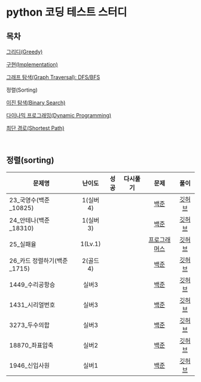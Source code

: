 # python 코딩 테스트 스터디

## 목차
[그리디(Greedy)](../greedy/README.md)

[구현(Implementation)](../implementation/README.md)

[그래프 탐색(Graph Traversal): DFS/BFS](../graph_traversal/README.md)

정렬(Sorting)

[이진 탐색(Binary Search)](../binary_search/README.md)

[다이나믹 프로그래밍(Dynamic Programming)](../dynamic_programming/README.md)

[최단 경로(Shortest Path)](../shortest_path/README.md)

<br>

## 정렬(sorting)
|문제명|난이도|성공|다시풀기|문제|풀이|
|-----|:----:|:----:|:----:|:----:|:---:|
|23_국영수(백준_10825)|1(실버4)|||[백준](https://www.acmicpc.net/problem/10825)|[깃허브](./)|
|24_안테나(백준_18310)|1(실버3)|||[백준](https://www.acmicpc.net/problem/18310)|[깃허브](./)|
|25_실패율|1(Lv.1)|||[프로그래머스](https://school.programmers.co.kr/learn/courses/30/lessons/42889)|[깃허브](./)|
|26_카드 정렬하기(백준_1715)|2(골드4)|||[백준](https://www.acmicpc.net/problem/1715)|[깃허브](./)|
|1449_수리공항승|실버3|||[백준](https://www.acmicpc.net/problem/1449)|[깃허브](./백준_1931_회의실%20배정_0228.md)|
|1431_시리얼번호|실버3|||[백준](https://www.acmicpc.net/problem/1431)|[깃허브](./백준_1431_시리얼번호_0310.md)|
|3273_두수의합|실버3|||[백준](https://www.acmicpc.net/problem/3273)|[깃허브](./)|
|18870_좌표압축|실버2|||[백준](https://www.acmicpc.net/problem/18870)|[깃허브](./)|
|1946_신입사원|실버1|||[백준](https://www.acmicpc.net/problem/1946)|[깃허브](./)|
